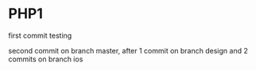# PHP1

first commit testing

second commit on branch master, after 1 commit on branch design and 2 commits on branch ios